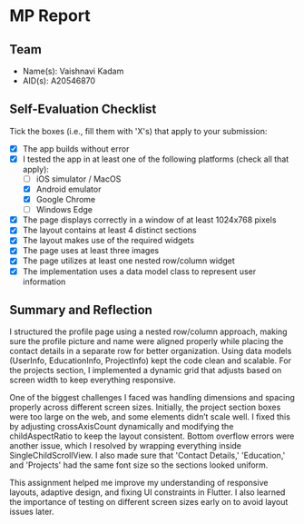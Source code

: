# MP Report

## Team

- Name(s): Vaishnavi Kadam
- AID(s): A20546870

## Self-Evaluation Checklist

Tick the boxes (i.e., fill them with 'X's) that apply to your submission:

- [X] The app builds without error
- [X] I tested the app in at least one of the following platforms (check all that apply):
  - [ ] iOS simulator / MacOS
  - [X] Android emulator
  - [X] Google Chrome
  - [ ] Windows Edge
- [X] The page displays correctly in a window of at least 1024x768 pixels
- [X] The layout contains at least 4 distinct sections
- [X] The layout makes use of the required widgets
- [X] The page uses at least three images
- [X] The page utilizes at least one nested row/column widget
- [X] The implementation uses a data model class to represent user information

## Summary and Reflection

I structured the profile page using a nested row/column approach, making sure the profile picture and name were aligned properly while placing the contact details in a separate row for better organization. Using data models (UserInfo, EducationInfo, ProjectInfo) kept the code clean and scalable. For the projects section, I implemented a dynamic grid that adjusts based on screen width to keep everything responsive.

One of the biggest challenges I faced was handling dimensions and spacing properly across different screen sizes. Initially, the project section boxes were too large on the web, and some elements didn’t scale well. I fixed this by adjusting crossAxisCount dynamically and modifying the childAspectRatio to keep the layout consistent. Bottom overflow errors were another issue, which I resolved by wrapping everything inside SingleChildScrollView. I also made sure that 'Contact Details,' 'Education,' and 'Projects' had the same font size so the sections looked uniform.

This assignment helped me improve my understanding of responsive layouts, adaptive design, and fixing UI constraints in Flutter. I also learned the importance of testing on different screen sizes early on to avoid layout issues later.
